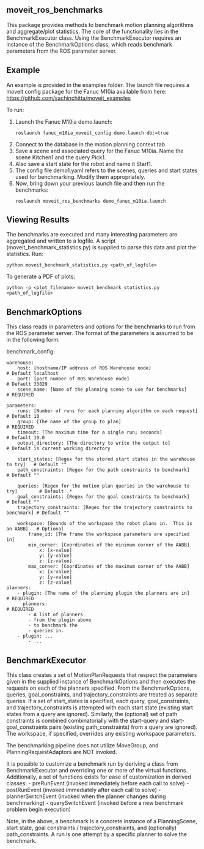 
moveit_ros_benchmarks
---------------------
This package provides methods to benchmark motion planning algorithms and aggregate/plot statistics. The core of the functionality lies in the BenchmarkExecutor class. Using the BenchmarkExecutor requires an instance of the BenchmarkOptions class, which reads benchmark parameters from the ROS parameter server.

Example
-------

An example is provided in the examples folder. The launch file requires a moveit config package 
for the Fanuc M10ia available from here: https://github.com/sachinchitta/moveit_examples

To run:

1. Launch the Fanuc M10ia demo.launch: 
    ```
    roslaunch fanuc_m10ia_moveit_config demo.launch db:=true
    ```
2. Connect to the database in the motion planning context tab
3. Save a scene and associated query for the Fanuc M10ia. Name the scene Kitchen1 and the 
   query Pick1.
4. Also save a start state for the robot and name it Start1.
5. The config file demo1.yaml refers to the scenes, queries and start states used for benchmarking. Modify them appropriately.
6. Now, bring down your previous launch file and then run the benchmarks: 
    ```
    roslaunch moveit_ros_benchmarks demo_fanuc_m10ia.launch
    ```

Viewing Results
-------
The benchmarks are executed and many interesting parameters are aggregated and written to a logfile.  A script (moveit_benchmark_statistics.py) is supplied to parse this data and plot the statistics.
Run:
```
python moveit_benchmark_statistics.py <path_of_logfile>
```
To generate a PDF of plots:
```
python -p <plot_filename> moveit_benchmark_statistics.py <path_of_logfile>
```

BenchmarkOptions
----------------
This class reads in parameters and options for the benchmarks to run from the ROS parameter server.  The format of the parameters is assumed to be in the following form:

benchmark_config:

    warehouse:
        host: [hostname/IP address of ROS Warehouse node]                           # Default localhost
        port: [port number of ROS Warehouse node]                                   # Default 33829
        scene_name: [Name of the planning scene to use for benchmarks]              # REQUIRED

    parameters:
        runs: [Number of runs for each planning algorithm on each request]          # Default 10
        group: [The name of the group to plan]                                      # REQUIRED
        timeout: [The maximum time for a single run; seconds]                       # Default 10.0
        output_directory: [The directory to write the output to]                    # Default is current working directory

        start_states: [Regex for the stored start states in the warehouse to try]   # Default ""
        path_constraints: [Regex for the path constraints to benchmark]             # Default ""

        queries: [Regex for the motion plan queries in the warehouse to try]        # Default .*
        goal_constraints: [Regex for the goal constraints to benchmark]             # Default ""
        trajectory_constraints: [Regex for the trajectory constraints to benchmark] # Default ""

        workspace: [Bounds of the workspace the robot plans in.  This is an AABB]   # Optional
            frame_id: [The frame the workspace parameters are specified in]
            min_corner: [Coordinates of the minimum corner of the AABB]
                x: [x-value]
                y: [y-value]
                z: [z-value]
            max_corner: [Coordinates of the maximum corner of the AABB]
                x: [x-value]
                y: [y-value]
                z: [z-value]
    planners:
        - plugin: [The name of the planning plugin the planners are in]             # REQUIRED
          planners:                                                                 # REQUIRED
            - A list of planners
            - from the plugin above
            - to benchmark the
            - queries in.
        - plugin: ...
            - ...

BenchmarkExecutor
-----------------
This class creates a set of MotionPlanRequests that respect the parameters given in the supplied instance of BenchmarkOptions and then executes the requests on each of the planners specified.  From the BenchmarkOptions, queries, goal_constraints, and trajectory_constraints are treated as separate queries.  If a set of start_states is specified, each query, goal_constraints, and trajectory_constraints is attempted with each start state (existing start states from a query are ignored).  Similarly, the (optional) set of path constraints is combined combinatorially with the start-query and start-goal_constraints pairs (existing path_constraints) from a query are ignored).  The workspace, if specified, overrides any existing workspace parameters.

The benchmarking pipeline does not utilize MoveGroup, and PlanningRequestAdaptors are NOT invoked.

It is possible to customize a benchmark run by deriving a class from BenchmarkExecutor and overriding one or more of the virtual functions.  Additionally, a set of functions exists for ease of customization in derived classes:
    - preRunEvent (invoked immediately before each call to solve)
    - postRunEvent (invoked immediately after each call to solve)
    - plannerSwitchEvent (invoked when the planner changes during benchmarking)
    - querySwitchEvent (invoked before a new benchmark problem begin execution)

Note, in the above, a benchmark is a concrete instance of a PlanningScene, start state, goal constraints / trajectory_constraints, and (optionally) path_constraints.  A run is one attempt by a specific planner to solve the benchmark.

